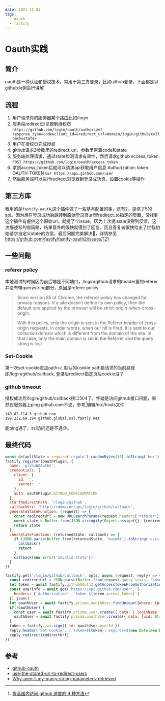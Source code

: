 ```yaml
---
date: 2021-11-01
tags: 
  - oauth
  - fastify
---
```


# Oauth实践

## 简介

oauth是一种认证和授权技术，常用于第三方登录，比如github登录，下面都是以github为例进行讲解

## 流程

1. 用户请求你的服务器某个路由比如/login
2. 服务端redirect浏览器到授权页
`https://github.com/login/oauth/authorize?response_type=code&client_id=&redirect_url=domain/login/github/callback&state=`
3. 用户在授权页完成授权
4. github请求2参数里的redirect_url，参数里带着code和state
5. 服务端处理请求，通过state检测请求有效性，然后请求github access_token
`POST https://github.com/login/oauth/access_token`
6. 拿到access_token后就可以请求api获取用户信息
Authorization: token OAUTH-TOKEN
`GET https://api.github.com/user`
7. 然后服务端可以进行redirect浏览器到登录成功页，设置cookie等操作

## 第三方库

我用的是`fastify-oauth`,这个插件做了一些基本配置的事，还有2，提供了5的api。因为想在登录成功后跳转到原始登录页url里redirect_to指定的页面，没找到这个插件有提供这个原始url，就提了个issue。因为上次提issue没得到反馈，这次描述写的很简略，结果意外的很快就得到了回复，而且答复者很快给出了拦截初始请求自定义state的方案，最后问题完美解决:tada:，详情参见<https://github.com/fastify/fastify-oauth2/issues/121>

## 一些问题

### referer policy

本地测试的时候因为前后端是不同端口，/login/github请求的header里的referer并没有带querystring部分，原因是referer policy
> Since version 85 of Chrome, the referrer policy has changed for privacy reasons. If a site doesn’t define its own policy, then the default one applied by the browser will be strict-origin-when-cross-origin.
>
> With this policy, only the origin is sent in the Referer header of cross-origin requests. In order words, when our hit is fired, it is sent to our collection domain which is different from the domain of the site. In that case, only the main domain is set in the Referrer and the query string is lost

### Set-Cookie

第一次set-cookie没加path=/, 默认的cookie path是请求的当前路径即/login/github/callback, 登录后redirect指定页后cookie没了

### github timeout

授权成功后/login/github/callback接口504了，怀疑是访问github接口问题，果然在服务器上ping github.com不通，参考[^1]编辑/etc/hosts文件

```plain
140.82.114.3 github.com
199.232.69.194 github.global.ssl.fastly.net
```

能ping通了，ssl访问还是不通:disappointed:。

## 最终代码

```js
const defaultState = require('crypto').randomBytes(10).toString('hex')
fastify.register(oauthPlugin, {
  name: 'githubOAuth2',
  credentials: {
    client: {
      id: '',
      secret: ''
    },
    auth: oauthPlugin.GITHUB_CONFIGURATION
  },
  startRedirectPath: '/login/github',
  callbackUri: 'http://<domain>/api/login/github/callback',
  generateStateFunction: (request) => {
    const redirectUrl = new URLSearchParams(request.headers['referer'].split('?')[1]).get('redirect_to')
    const state = Buffer.from(JSON.stringify(Object.assign({}, {redirectUrl}, {defaultState}))).toString('base64')
    return state
  },
  checkStateFunction: (returnedState, callback) => {
    if (JSON.parse(Buffer.from(returnedState, 'base64').toString('ascii')).defaultState == defaultState) {
      callback()
      return
    }
    callback(new Error('Invalid state'))
  }
})
```

```js
fastify.get('/login/github/callback', opts, async (request, reply) => {
  const redirectUrl = JSON.parse(Buffer.from(request.query.state, 'base64').toString('ascii')).redirectUrl || '/'
  let token = await fastify.githubOAuth2.getAccessTokenFromAuthorizationCodeFlow(request)
  const userinfo = await got('https://api.github.com/user', {
    headers: {'Authorization': `token ${token.access_token}`}
  }).json()
  let oauthUser = await fastify.prisma.oauthUser.findUnique({where: {provider_uid: {provider: 'github', uid: String(userinfo.id)}}})
  if(!oauthUser) {
    const user = await fastify.prisma.user.create({ data: { loginName: 'random', password: await fastify.bcrypt.hash('random') } })
    oauthUser = await fastify.prisma.oauthUser.create({ data: {uid: String(userinfo.id), provider: 'github', userId: user.id, specials: userinfo} })
  }
  token = fastify.jwt.sign({ id: oauthUser.userId })
  reply.header('Set-Cookie', [`token=${token}; expires=${new Date(new Date().getTime() + 7 * 24 * 3600 * 1000).toUTCString()}; path=/`])
  reply.redirect(redirectUrl)
})
```

## 参考

- [github-oauth](https://docs.github.com/en/developers/apps/building-oauth-apps/authorizing-oauth-apps)
- [use-the-stored-url-to-redirect-users](https://auth0.com/docs/configure/attack-protection/state-parameters#use-the-stored-url-to-redirect-users)
- [Why-aren-t-my-query-string-parameters-retrieved](https://helpcentre.atinternet-solutions.com/hc/en-gb/articles/360017026680-Why-aren-t-my-query-string-parameters-retrieved-)

[^1]: [提高国内访问 github 速度的 9 种方法](https://zhuanlan.zhihu.com/p/314071453)
